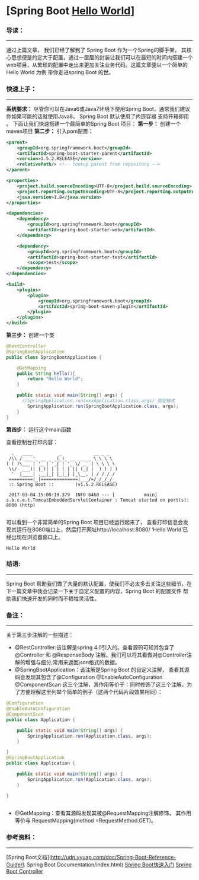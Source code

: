 # [Spring Boot [Hello World\]](https://segmentfault.com/a/1190000008567731)





### 导读：

------

通过上篇文章， 我们已经了解到了 Spring Boot 作为一个Spring的脚手架， 其核心思想便是约定大于配置，通过一层层的封装让我们可以在最短的时间内搭建一个web项目，从繁琐的配置中走出来更加关注业务代码。这篇文章便以一个简单的Hello World 为例 带你走进spring Boot 的世。

### 快速上手：

------

**系统要求：**
尽管你可以在Java6或Java7环境下使用Spring Boot，通常我们建议你如果可能的话就使用Java8。
Spring Boot 默认使用了内嵌容器 支持开箱即用 。
下面让我们快速搭建一个最简单的Spring Boot 项目：
**第一步：**
创建一个maven项目
**第二步：**
引入pom配置：

```xml
<parent>
    <groupId>org.springframework.boot</groupId>
    <artifactId>spring-boot-starter-parent</artifactId>
    <version>1.5.2.RELEASE</version>
    <relativePath/> <!-- lookup parent from repository -->
</parent>

<properties>
    <project.build.sourceEncoding>UTF-8</project.build.sourceEncoding>
    <project.reporting.outputEncoding>UTF-8</project.reporting.outputEncoding>
    <java.version>1.8</java.version>
</properties>

<dependencies>
    <dependency>
        <groupId>org.springframework.boot</groupId>
        <artifactId>spring-boot-starter-web</artifactId>
    </dependency>

    <dependency>
        <groupId>org.springframework.boot</groupId>
        <artifactId>spring-boot-starter-test</artifactId>
        <scope>test</scope>
    </dependency>
</dependencies>

<build>
    <plugins>
        <plugin>
            <groupId>org.springframework.boot</groupId>
            <artifactId>spring-boot-maven-plugin</artifactId>
        </plugin>
    </plugins>
</build>
```

**第三步：**
创建一个类

```java
@RestController
@SpringBootApplication
public class SpringBootApplication {

    @GetMapping
    public String hello(){
        return "Hello World";
    }

    public static void main(String[] args) {
      //SpringApplication.run(xxxApplication.class,args) 固定格式
        SpringApplication.run(SpringBootApplication.class, args);
    }
}  
```

**第四步：**
运行这个main函数

查看控制台打印内容：

```
  .   ____          _            __ _ _
 /\\ / ___'_ __ _ _(_)_ __  __ _ \ \ \ \
( ( )\___ | '_ | '_| | '_ \/ _` | \ \ \ \
 \\/  ___)| |_)| | | | | || (_| |  ) ) ) )
  '  |____| .__|_| |_|_| |_\__, | / / / /
 =========|_|==============|___/=/_/_/_/
 :: Spring Boot ::        (v1.5.2.RELEASE)
 
 2017-03-04 15:00:19.379  INFO 6468 --- [           main] s.b.c.e.t.TomcatEmbeddedServletContainer : Tomcat started on port(s): 8080 (http)
 
```

可以看到一个非常简单的Spring Boot 项目已经运行起来了， 查看打印信息会发现其运行在8080端口上，然后打开网址http://localhost:8080/ ‘Hello World’已经出现在浏览器窗口上。

```
Hello World   
```

### 结语:

------

Spring Boot 帮助我们做了大量的默认配置，使我们不必太多去关注这些细节，在下一篇文章中我会记录一下关于自定义配置的内容，Spring Boot 的配置文件 帮助我们快速开发的同时而不牺牲灵活性。

### 备注：

------

关于第三步注解的一些描述：

- @RestController:该注解是spring 4.0引入的。查看源码可知其包含了 @Controller 和 @ResponseBody 注解。我们可以将其看做对@Controller注解的增强与细分,常用来返回json格式的数据。
- @SpringBootApplication：该注解是Spring Boot 的自定义注解， 查看其源码会发现其包含了@Configuration
  @EnableAutoConfiguration @ComponentScan 这三个注解，其作用等价于：同时修饰了这三个注解，为了方便理解这里列举个简单的例子（这两个代码片段效果相同）：

```java
@Configuration
@EnableAutoConfiguration
@ComponentScan
public class Application {

    public static void main(String[] args) {
        SpringApplication.run(Application.class, args);
    }

}
@SpringBootApplication
public class Application {

    public static void main(String[] args) {
        SpringApplication.run(Application.class, args);
    }

}
    
```

- @GetMapping：查看其源码发现其被@RequestMapping注解修饰， 其作用等价与 RequestMapping(method =RequestMethod.GET)。

### 参考资料：

------

[Spring Boot文档](http://udn.yyuap.com/doc/Spring-Boot-Reference-Guide/I. Spring Boot Documentation/index.html)
[Spring Boot快速入门](http://blog.didispace.com/spring-boot-learning-1/)
[Spring Boot Controller](http://blog.csdn.net/catoop/article/details/50501676)